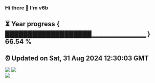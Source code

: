 ### Hi there 👋  I'm v6b  
⏳ Year progress { ███████████████████▁▁▁▁▁▁▁▁▁▁▁ } 66.54 %
---
⏰ Updated on Sat, 31 Aug 2024 12:30:03 GMT
---
![](https://github-readme-stats.vercel.app/api?username=v6b&bg_color=30,e96443,904e95&title_color=fff&text_color=fff&layout=compact)
![](https://github-readme-stats.vercel.app/api/top-langs/?username=v6b&layout=compact&bg_color=30,e96443,904e95&title_color=fff&text_color=fff)  
![](https://gcore.jsdelivr.net/gh/v6b/v6b@main/assets/github-contribution-grid-snake.svg)


